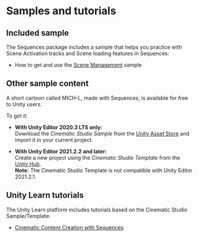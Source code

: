 # Samples and tutorials

## Included sample

The Sequences package includes a sample that helps you practice with Scene Activation tracks and Scene loading features in Sequences:

* How to get and use the [Scene Management](samples-scene-management.md) sample

## Other sample content

A short cartoon called MICH-L, made with Sequences, is available for free to Unity users.

To get it:

* **With Unity Editor 2020.3 LTS only:**
  <br />Download the _Cinematic Studio Sample_ from the [Unity Asset Store](https://u3d.as/2sMa) and import it in your current project.

* **With Unity Editor 2021.2.2 and later:**
  <br />Create a new project using the _Cinematic Studio Template_ from the [Unity Hub](https://docs.unity3d.com/Manual/GettingStartedUnityHub.html).
  <br />**Note:** The Cinematic Studio Template is not compatible with Unity Editor 2021.2.1.

## Unity Learn tutorials

The Unity Learn platform includes tutorials based on the Cinematic Studio Sample/Template:

* [Cinematic Content Creation with Sequences](https://learn.unity.com/project/cinematic-content-creation-with-sequences)

